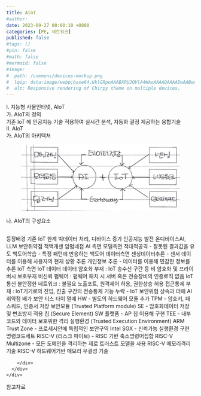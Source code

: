 ```yaml
---
title: AIoT
#author: 
date: 2023-09-27 00:00:10 +0800
categories: [PE, 네트워크]
published: false
#tags: []
#pin: false
#math: false
#mermaid: false
#image:
#  path: /commons/devices-mockup.png
#  lqip: data:image/webp;base64,UklGRpoAAABXRUJQVlA4WAoAAAAQAAAADwAABwAAQUxQSDIAAAARL0AmbZurmr57yyIiqE8oiG0bejIYEQTgqiDA9vqnsUSI6H+oAERp2HZ65qP/VIAWAFZQOCBCAAAA8AEAnQEqEAAIAAVAfCWkAALp8sF8rgRgAP7o9FDvMCkMde9PK7euH5M1m6VWoDXf2FkP3BqV0ZYbO6NA/VFIAAAA
#  alt: Responsive rendering of Chirpy theme on multiple devices.
---
```


<div class="post-wrap">
  <div class="para">
    <div class="para-title">
      I. 지능형 사물인터넷, AIoT
    </div>
    <div class="para-cntnt">
      <div class="para">
        <div class="para-title">
          가. AIoT의 정의
        </div>
        <div class="para-cntnt">
            기존 IoT 에 인공지능 기술 적용하여 실시간 분석, 자동화 결정 제공하는 융합기술
        </div>
      </div>
    </div>
  </div>
  
  <div class="para">
    <div class="para-title">
      II. AIoT
    </div>
    <div class="para-cntnt">
      <div class="para">
        <div class="para-title">
          가. AIoT의 아키텍처
        </div>
        <div class="para-cntnt">
          <figure class="post-figure">
            <img src="/assets/img/posts/AIoT.png" alt="AIoT">
<!--            <figcaption>Source: Unveiling the Metaverse: Exploring Emerging Trends, Multifaceted Perspectives, and Future Challenges</figcaption>-->
          </figure>
        </div>
      </div>
      <div class="para">
        <div class="para-title">
          나. AIoT의 구성요소
        </div>
        <div class="para-cntnt">
          <table class="post-table">
          </table>
          등장배경
  기존 IoT 한계
    빅데이터 처리, 디바이스 증가
  인공지능 발전
    온디바이스AI, LLM
보안취약점 적백개센 암펌네접
  AI 측면
    모델측면
      적대적공격 - 잘못된 결과값을 유도
      백도어학습 - 특정 패턴에 반응하는 백도어
    데이터측면
      센싱데이터추론 - 센서 데이터를 이용해 사용자의 현재 상황 추론
      개인정보 추론 - 데이터를 이용해 민감한 정보를 추론
  IoT 측면
    IoT 데이터 
      데이터 암호화 부재 : IoT 송수신 구간 등 비 암호화 및 프라이버시 보호부재
      비신뢰 펌웨어 : 펌웨어 패치 시 서버 혹은 전송장비의 인증로직 없음
    IoT 통신 
      불안정한 네트워크 : 불필요 노출포트, 원격제어 허용, 권한상승 허용
      접근통제 부재 : IoT기기로의 진입, 진출 구간의 전송통제 기능 누락
- IoT 보안위협 상속과 더해 AI 취약점 배가
보안 티스 타이 멀메
  HW - 별도의 하드웨어 모듈 추가
    TPM - 암호키, 패스워드, 인증서 저장 보안모듈 (Trusted Platform module)
    SE - 암호화데이터 저장 및 변조방지 적용 칩 (Secure Element)
  SW 플랫폼 - AP 칩 이용해 구현
    TEE - 내부 코드와 데이터 보호위한 격리 실행환경 (Trusted Execution Environment)
    ARM Trust Zone - 프로세서안에 독립적인 보안구역
    Intel SGX - 신뢰가능 실행환경 구현 명령코드세트
  RISC-V (리스크 파이브) - RISC 기반 축소명령어집합 
    RISC-V Multizone - 모든 도메인을 격리하는 제로 트러스트 모델을 사용
    RISC-V 메모리격리기술
    RISC-V 하드웨어기반 메모리 무결성 기술

        </div>
      </div>
    </div>
  </div>

  <div class="refr-wrap">
    <div class="refr-title">
        참고자료
    </div>
    <ol class="refr-list">
    <!--    <li>(나현식, 최대선) <a target="_blank" href="https://scienceon.kisti.re.kr/commons/util/originalView.do?cn=JAKO202225948430499&oCn=JAKO202225948430499&dbt=JAKO&journal=NJOU00291864">메타버스 보안 위협 요소 및 대응 방안 검토</a></li>-->
    <!--    <li>(M. Uddin, S. Manickam, H. Ullah, M. Obaidat and A. Dandoush) <a target="_blank" href="https://ieeexplore.ieee.org/abstract/document/10138386">Unveiling the Metaverse: Exploring Emerging Trends, Multifaceted Perspectives, and Future Challenges</a></li>-->
    </ol>
  </div>
</div>
